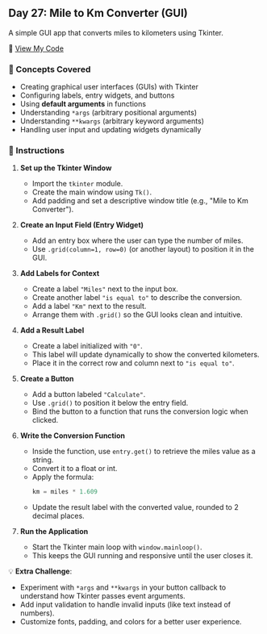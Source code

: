 ## Day 27: Mile to Km Converter (GUI)  
A simple GUI app that converts miles to kilometers using Tkinter.  

📄 [View My Code](d27.py)  

### 🧠 Concepts Covered
- Creating graphical user interfaces (GUIs) with Tkinter  
- Configuring labels, entry widgets, and buttons  
- Using **default arguments** in functions  
- Understanding `*args` (arbitrary positional arguments)  
- Understanding `**kwargs` (arbitrary keyword arguments)  
- Handling user input and updating widgets dynamically  

### 📝 Instructions
1. **Set up the Tkinter Window**  
   - Import the `tkinter` module.  
   - Create the main window using `Tk()`.  
   - Add padding and set a descriptive window title (e.g., "Mile to Km Converter").  

2. **Create an Input Field (Entry Widget)**  
   - Add an entry box where the user can type the number of miles.  
   - Use `.grid(column=1, row=0)` (or another layout) to position it in the GUI.  

3. **Add Labels for Context**  
   - Create a label `"Miles"` next to the input box.  
   - Create another label `"is equal to"` to describe the conversion.  
   - Add a label `"Km"` next to the result.  
   - Arrange them with `.grid()` so the GUI looks clean and intuitive.  

4. **Add a Result Label**  
   - Create a label initialized with `"0"`.  
   - This label will update dynamically to show the converted kilometers.  
   - Place it in the correct row and column next to `"is equal to"`.  

5. **Create a Button**  
   - Add a button labeled `"Calculate"`.  
   - Use `.grid()` to position it below the entry field.  
   - Bind the button to a function that runs the conversion logic when clicked.  

6. **Write the Conversion Function**  
   - Inside the function, use `entry.get()` to retrieve the miles value as a string.  
   - Convert it to a float or int.  
   - Apply the formula:  
     ```python
     km = miles * 1.609
     ```  
   - Update the result label with the converted value, rounded to 2 decimal places.  

7. **Run the Application**  
   - Start the Tkinter main loop with `window.mainloop()`.  
   - This keeps the GUI running and responsive until the user closes it.  

💡 **Extra Challenge**:  
- Experiment with `*args` and `**kwargs` in your button callback to understand how Tkinter passes event arguments.  
- Add input validation to handle invalid inputs (like text instead of numbers).  
- Customize fonts, padding, and colors for a better user experience.  
